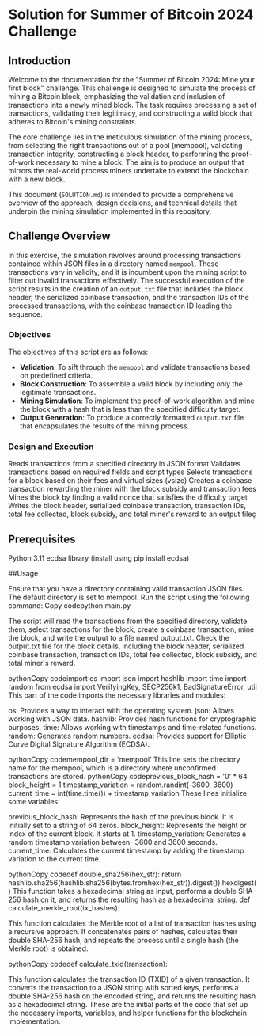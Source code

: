 # Solution for Summer of Bitcoin 2024 Challenge

## Introduction

Welcome to the documentation for the "Summer of Bitcoin 2024: Mine your first block" challenge. This challenge is designed to simulate the process of mining a Bitcoin block, emphasizing the validation and inclusion of transactions into a newly mined block. The task requires processing a set of transactions, validating their legitimacy, and constructing a valid block that adheres to Bitcoin's mining constraints.

The core challenge lies in the meticulous simulation of the mining process, from selecting the right transactions out of a pool (mempool), validating transaction integrity, constructing a block header, to performing the proof-of-work necessary to mine a block. The aim is to produce an output that mirrors the real-world process miners undertake to extend the blockchain with a new block.

This document (`SOLUTION.md`) is intended to provide a comprehensive overview of the approach, design decisions, and technical details that underpin the mining simulation implemented in this repository.

## Challenge Overview

In this exercise, the simulation revolves around processing transactions contained within JSON files in a directory named `mempool`. These transactions vary in validity, and it is incumbent upon the mining script to filter out invalid transactions effectively. The successful execution of the script results in the creation of an `output.txt` file that includes the block header, the serialized coinbase transaction, and the transaction IDs of the processed transactions, with the coinbase transaction ID leading the sequence.

### Objectives

The objectives of this script are as follows:

- **Validation**: To sift through the `mempool` and validate transactions based on predefined criteria.
- **Block Construction**: To assemble a valid block by including only the legitimate transactions.
- **Mining Simulation**: To implement the proof-of-work algorithm and mine the block with a hash that is less than the specified difficulty target.
- **Output Generation**: To produce a correctly formatted `output.txt` file that encapsulates the results of the mining process.

### Design and Execution

Reads transactions from a specified directory in JSON format
Validates transactions based on required fields and script types
Selects transactions for a block based on their fees and virtual sizes (vsize)
Creates a coinbase transaction rewarding the miner with the block subsidy and transaction fees
Mines the block by finding a valid nonce that satisfies the difficulty target
Writes the block header, serialized coinbase transaction, transaction IDs, total fee collected, block subsidy, and total miner's reward to an output fileç

## Prerequisites

Python 3.11
ecdsa library (install using pip install ecdsa)

##Usage

Ensure that you have a directory containing valid transaction JSON files. The default directory is set to mempool.
Run the script using the following command:
Copy codepython main.py

The script will read the transactions from the specified directory, validate them, select transactions for the block, create a coinbase transaction, mine the block, and write the output to a file named output.txt.
Check the output.txt file for the block details, including the block header, serialized coinbase transaction, transaction IDs, total fee collected, block subsidy, and total miner's reward.

pythonCopy codeimport os
import json
import hashlib
import time
import random
from ecdsa import VerifyingKey, SECP256k1, BadSignatureError, util
This part of the code imports the necessary libraries and modules:

os: Provides a way to interact with the operating system.
json: Allows working with JSON data.
hashlib: Provides hash functions for cryptographic purposes.
time: Allows working with timestamps and time-related functions.
random: Generates random numbers.
ecdsa: Provides support for Elliptic Curve Digital Signature Algorithm (ECDSA).

pythonCopy codemempool_dir = 'mempool'
This line sets the directory name for the mempool, which is a directory where unconfirmed transactions are stored.
pythonCopy codeprevious_block_hash = '0' * 64
block_height = 1
timestamp_variation = random.randint(-3600, 3600)
current_time = int(time.time()) + timestamp_variation
These lines initialize some variables:

previous_block_hash: Represents the hash of the previous block. It is initially set to a string of 64 zeros.
block_height: Represents the height or index of the current block. It starts at 1.
timestamp_variation: Generates a random timestamp variation between -3600 and 3600 seconds.
current_time: Calculates the current timestamp by adding the timestamp variation to the current time.

pythonCopy codedef double_sha256(hex_str):
    return hashlib.sha256(hashlib.sha256(bytes.fromhex(hex_str)).digest()).hexdigest()
This function takes a hexadecimal string as input, performs a double SHA-256 hash on it, and returns the resulting hash as a hexadecimal string.
def calculate_merkle_root(tx_hashes):
  
This function calculates the Merkle root of a list of transaction hashes using a recursive approach. It concatenates pairs of hashes, calculates their double SHA-256 hash, and repeats the process until a single hash (the Merkle root) is obtained.

pythonCopy codedef calculate_txid(transaction):
    
This function calculates the transaction ID (TXID) of a given transaction. It converts the transaction to a JSON string with sorted keys, performs a double SHA-256 hash on the encoded string, and returns the resulting hash as a hexadecimal string.
These are the initial parts of the code that set up the necessary imports, variables, and helper functions for the blockchain implementation.
